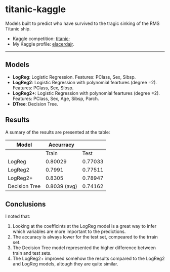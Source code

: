 # titanic-kaggle

Models built to predict who have survived to the tragic sinking of the RMS Titanic ship. 

- Kaggle competition: [titanic](https://www.kaggle.com/c/titanic); 
- My  Kaggle profile: [elacerdajr](https://www.kaggle.com/elacerdajr/competitions). 

---


## Models

- **LogReg**: Logistic Regression. Features:  PClass, Sex, Sibsp.
- **LogReg2**: Logistic Regression with polynomial feartures (degree =2). Features: PClass, Sex, Sibsp. 
- **LogReg2+**: Logistic Regression with polynomial feartures (degree =2). Features: PClass, Sex, Age, Sibsp, Parch. 
- **DTree**: Decision Tree.



## Results
A sumary of the results are presented at the table: 

| Model       | Accurracy        |           | 
|-------------| --------------|-----------|
|      | Train       | Test |
| LogReg   | 0.80029       | 0.77033 |
| LogReg2  | 0.7991      | 0.77511 |
| LogReg2+      |  0.8305      | 0.78947 |
| Decision Tree       | 0.8039  (avg)    | 0.74162 |
 
## Conclusions 

 I noted that:

1. Looking at the coefficints at the LogReg model is a great way to infer which variables are more important to the predictions.
2. The accuracy is always lower for the test set, compeared to the trrain set.
3. The Decision Tree model represented the higher difference between train and test sets.
4. The LogReg2+ improved somehow the results compared to the LogReg2 and LogReg models, altough they are quite similar.

